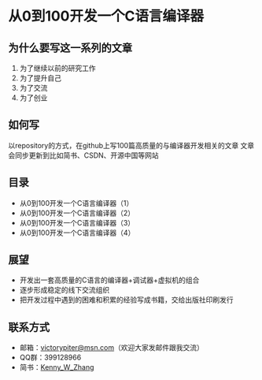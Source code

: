 # 从0到100开发一个C语言编译器

## 为什么要写这一系列的文章
1. 为了继续以前的研究工作
2. 为了提升自己
3. 为了交流
4. 为了创业

## 如何写
以repository的方式，在github上写100篇高质量的与编译器开发相关的文章
文章会同步更新到比如简书、CSDN、开源中国等网站

## 目录
* 从0到100开发一个C语言编译器（1）
* 从0到100开发一个C语言编译器（2）
* 从0到100开发一个C语言编译器（3）
* 从0到100开发一个C语言编译器（4）

## 展望
* 开发出一套高质量的C语言的编译器+调试器+虚拟机的组合
* 逐步形成稳定的线下交流组织
* 把开发过程中遇到的困难和积累的经验写成书籍，交给出版社印刷发行

## 联系方式
* 邮箱：victorypiter@msn.com（欢迎大家发邮件跟我交流）
* QQ群：399128966
* 简书：[Kenny_W_Zhang](http://www.jianshu.com/users/fcfa0c6182e4)